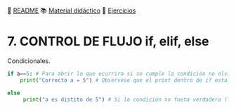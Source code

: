 :page_with_curl: [README](../README.md) :books: [Material didáctico](/documentation/indicedocu.md) :pencil: [Ejercicios](/tests/indicetests.md)


# 7. CONTROL DE FLUJO if, elif, else

Condicionales.

````python
if a==5: # Para abrir lo que ocurrira si se cumple la condición no olvidar colocar los dos puntos :
    print("Correcto a = 5") # Observese que el print dentro de if esta sangrado o identado.

else
     print("a es distito de 5") # Si la condición no fueta verdadera (True) imprimiriamos esto
````

